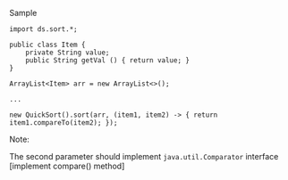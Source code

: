 Sample
```
import ds.sort.*;

public class Item {
    private String value;
    public String getVal () { return value; }
}

ArrayList<Item> arr = new ArrayList<>();

...

new QuickSort().sort(arr, (item1, item2) -> { return item1.compareTo(item2); });
```

Note:

The second parameter should implement `java.util.Comparator` interface [implement compare() method]
